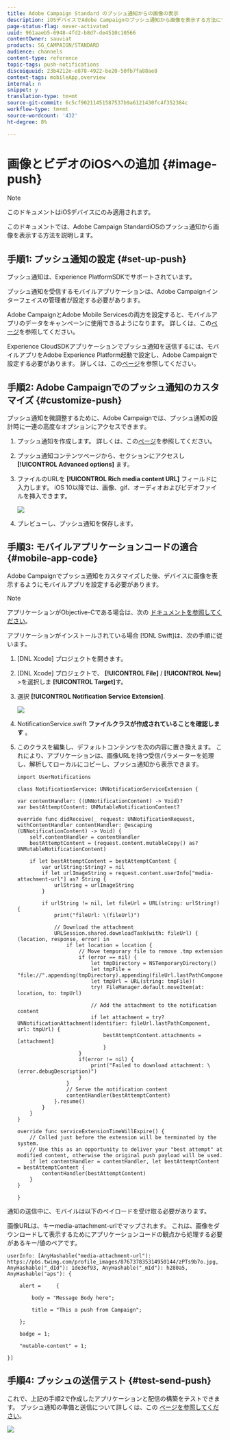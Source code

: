 ```yaml
---
title: Adobe Campaign Standard のプッシュ通知からの画像の表示
description: iOSデバイスでAdobe Campaignのプッシュ通知から画像を表示する方法について説明します。
page-status-flag: never-activated
uuid: 961aaeb5-6948-4fd2-b8d7-de4510c10566
contentOwner: sauviat
products: SG_CAMPAIGN/STANDARD
audience: channels
content-type: reference
topic-tags: push-notifications
discoiquuid: 23b4212e-e878-4922-be20-50fb7fa88ae8
context-tags: mobileApp,overview
internal: n
snippet: y
translation-type: tm+mt
source-git-commit: 6c5cf90211451587537b9a6121430fc4f352384c
workflow-type: tm+mt
source-wordcount: '432'
ht-degree: 8%

---
```



# 画像とビデオのiOSへの追加 {#image-push}

>[!NOTE]
>
>このドキュメントはiOSデバイスにのみ適用されます。

このドキュメントでは、Adobe Campaign StandardiOSのプッシュ通知から画像を表示する方法を説明します。

## 手順1: プッシュ通知の設定 {#set-up-push}

プッシュ通知は、Experience PlatformSDKでサポートされています。

プッシュ通知を受信するモバイルアプリケーションは、Adobe Campaignインターフェイスの管理者が設定する必要があります。

Adobe CampaignとAdobe Mobile Servicesの両方を設定すると、モバイルアプリのデータをキャンペーンに使用できるようになります。 詳しくは、この[ページ](https://helpx.adobe.com/campaign/kb/configuring-app-sdk.html)を参照してください。

Experience CloudSDKアプリケーションでプッシュ通知を送信するには、モバイルアプリをAdobe Experience Platform起動で設定し、Adobe Campaignで設定する必要があります。 詳しくは、この[ページ](https://helpx.adobe.com/campaign/kb/configuring-app-sdk.html#ChannelspecificapplicationconfigurationinAdobeCampaign)を参照してください。

## 手順2: Adobe Campaignでのプッシュ通知のカスタマイズ {#customize-push}

プッシュ通知を微調整するために、Adobe Campaignでは、プッシュ通知の設計時に一連の高度なオプションにアクセスできます。

1. プッシュ通知を作成します。 詳しくは、この[ページ](../../channels/using/preparing-and-sending-a-push-notification.md)を参照してください。

1. プッシュ通知コンテンツページから、セクションにアクセスし **[!UICONTROL Advanced options]** ます。

1. ファイルのURLを **[!UICONTROL Rich media content URL]** フィールドに入力します。
iOS 10以降では、画像、gif、オーディオおよびビデオファイルを挿入できます。

   ![](assets/push_notif_advanced_6.png)

1. プレビューし、プッシュ通知を保存します。

## 手順3: モバイルアプリケーションコードの適合 {#mobile-app-code}

Adobe Campaignでプッシュ通知をカスタマイズした後、デバイスに画像を表示するようにモバイルアプリを設定する必要があります。

>[!NOTE]
>
>アプリケーションがObjective-Cである場合は、次の [ドキュメントを参照してください](https://docs.adobe.com/content/help/en/mobile-services/ios/messaging-ios/push-messaging/c-set-up-rich-push-notif-ios.html)。

アプリケーションがインストールされている場合 [!DNL Swift]は、次の手順に従います。

1. [DNL Xcode] プロジェクトを開きます。

1. [DNL Xcode] プロジェクトで、 **[!UICONTROL File]** / **[!UICONTROL New]** >を選択しま **[!UICONTROL Target]**&#x200B;す。

1. 選択 **[!UICONTROL Notification Service Extension]**.

   ![](assets/push_notif_advanced_12.png)

1. NotificationService.swift **ファイルクラスが作成されていることを確認します** 。

1. このクラスを編集し、デフォルトコンテンツを次の内容に置き換えます。
これにより、アプリケーションは、画像URLを持つ受信パラメーターを処理し、解析してローカルにコピーし、プッシュ通知から表示できます。

   ```
   import UserNotifications
   
   class NotificationService: UNNotificationServiceExtension {
   
   var contentHandler: ((UNNotificationContent) -> Void)?
   var bestAttemptContent: UNMutableNotificationContent?
   
   override func didReceive(_ request: UNNotificationRequest, withContentHandler contentHandler: @escaping (UNNotificationContent) -> Void) {
       self.contentHandler = contentHandler
       bestAttemptContent = (request.content.mutableCopy() as? UNMutableNotificationContent)
   
       if let bestAttemptContent = bestAttemptContent {
           var urlString:String? = nil
           if let urlImageString = request.content.userInfo["media-attachment-url"] as? String {
               urlString = urlImageString
           }
   
           if urlString != nil, let fileUrl = URL(string: urlString!) {
               print("fileUrl: \(fileUrl)")
   
               // Download the attachment
               URLSession.shared.downloadTask(with: fileUrl) { (location, response, error) in
                   if let location = location {
                       // Move temporary file to remove .tmp extension
                       if (error == nil) {
                           let tmpDirectory = NSTemporaryDirectory()
                           let tmpFile = "file://".appending(tmpDirectory).appending(fileUrl.lastPathComponent)
                           let tmpUrl = URL(string: tmpFile)!
                           try! FileManager.default.moveItem(at: location, to: tmpUrl)
   
                           // Add the attachment to the notification content
                           if let attachment = try? UNNotificationAttachment(identifier: fileUrl.lastPathComponent, url: tmpUrl) {
                               bestAttemptContent.attachments = [attachment]
                               }
                       }
                       if(error != nil) {
                           print("Failed to download attachment: \(error.debugDescription)")
                       }
                   }
                   // Serve the notification content
                   contentHandler(bestAttemptContent)
               }.resume()
           }
       }
   }
   
   override func serviceExtensionTimeWillExpire() {
       // Called just before the extension will be terminated by the system.
       // Use this as an opportunity to deliver your "best attempt" at modified content, otherwise the original push payload will be used.
       if let contentHandler = contentHandler, let bestAttemptContent = bestAttemptContent {
           contentHandler(bestAttemptContent)
       }
   }
   
   }
   ```

通知の送信中に、モバイルは以下のペイロードを受け取る必要があります。

画像URLは、キーmedia-attachment-urlでマップされます。 これは、画像をダウンロードして表示するためにアプリケーションコードの観点から処理する必要があるキー/値のペアです。

```
userInfo: [AnyHashable("media-attachment-url"): https://pbs.twimg.com/profile_images/876737835314950144/zPTs9b7o.jpg, AnyHashable("_dId"): 1de3ef93, AnyHashable("_mId"): h280a5, AnyHashable("aps"): {
 
    alert =     {
 
        body = "Message Body here";
 
        title = "This a push from Campaign";
 
    };
 
    badge = 1;
 
    "mutable-content" = 1;
 
}]
```

## 手順4: プッシュの送信テスト {#test-send-push}

これで、上記の手順2で作成したアプリケーションと配信の構築をテストできます。 プッシュ通知の準備と送信について詳しくは、この [ページを参照してください](../../channels/using/preparing-and-sending-a-push-notification.md)。

![](assets/push_notif_advanced_34.png)

